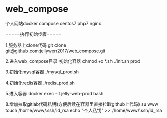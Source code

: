# web_compose
个人网站docker compose
centos7 php7 nginx

=====执行初始步骤=====

1.服务器上clone代码
git clone git@github.com:jellywen2017/web_compose.git

2.进入web_compose目录 初始化容器
chmod +x *.sh
./init.sh prod

3.初始化mysql容器
./mysql_prod.sh

4.初始化redis容器
./redis_prod.sh

5.进入容器
docker exec -it jelly-web-prod bash

8.增加拉取gitlab代码私钥(方便后续在容器里直接拉取github上代码)
su www
touch /home/www/.ssh/id_rsa
echo "个人私钥" >> /home/www/.ssh/id_rsa


